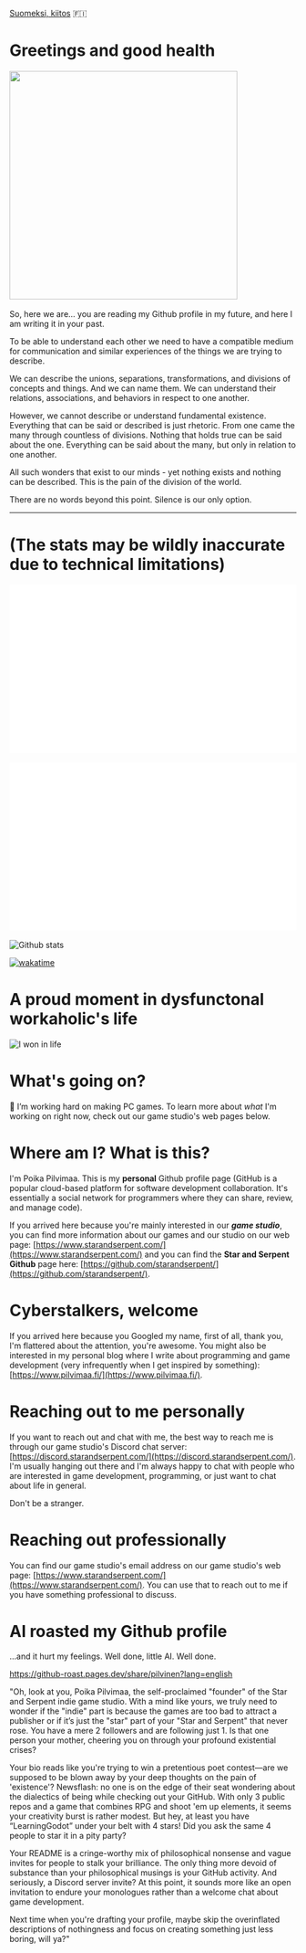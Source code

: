 [Suomeksi, kiitos](README_fi.md) 🇫🇮

# Greetings and good health
<img src="https://github.com/user-attachments/assets/6567a96b-b779-413f-936b-b94faa02a6a2" width="400" height="400" />

So, here we are... you are reading my Github profile in my future, and here I am writing it in your past.

To be able to understand each other we need to have a compatible medium for communication and similar experiences of the things we are trying to describe.

We can describe the unions, separations, transformations, and divisions of concepts and things. And we can name them. We can understand their relations, associations, and behaviors in respect to one another.

However, we cannot describe or understand fundamental existence. Everything that can be said or described is just rhetoric. From one came the many through countless of divisions. Nothing that holds true can be said about the one. Everything can be said about the many, but only in relation to one another.

All such wonders that exist to our minds - yet nothing exists and nothing can be described. This is the pain of the division of the world.

There are no words beyond this point. Silence is our only option.

---

# (The stats may be wildly inaccurate due to technical limitations)

![Github stats](https://raw.githubusercontent.com/Pilvinen/GithubStats/master/generated/overview.svg#gh-dark-mode-only)

![Github stats](https://raw.githubusercontent.com/Pilvinen/GithubStats/master/generated/languages.svg#gh-dark-mode-only)

![Github stats](https://github-readme-stats.vercel.app/api?username=Pilvinen&count_private=true&hide=stars&show_icons=true&theme=dark)

[![wakatime](https://wakatime.com/badge/user/f255368e-4112-40f9-902f-ac79d0ba873d.svg)](https://wakatime.com/@f255368e-4112-40f9-902f-ac79d0ba873d)

# A proud moment in dysfunctonal workaholic's life
![I won in life](https://github.com/user-attachments/assets/f52d1dc0-d2b4-4592-861e-d52ee0bc1795)

# What's going on?

🤔 I’m working hard on making PC games. To learn more about *what* I'm working on right now, check out our game studio's web pages below.

# Where am I? What is this?

I'm Poika Pilvimaa. This is my **personal** Github profile page (GitHub is a popular cloud-based platform for software development collaboration. It's essentially a social network for programmers where they can share, review, and manage code).

If you arrived here because you're mainly interested in our ***game studio***, you can find more information about our games and our studio on our web page: [https://www.starandserpent.com/](https://www.starandserpent.com/) and you can find the **Star and Serpent Github** page here: [https://github.com/starandserpent/](https://github.com/starandserpent/).

# Cyberstalkers, welcome

If you arrived here because you Googled my name, first of all, thank you, I'm flattered about the attention, you're awesome. You might also be interested in my personal blog where I write about programming and game development (very infrequently when I get inspired by something): [https://www.pilvimaa.fi/](https://www.pilvimaa.fi/).

# Reaching out to me personally

If you want to reach out and chat with me, the best way to reach me is through our game studio's Discord chat server: [https://discord.starandserpent.com/](https://discord.starandserpent.com/). I'm usually hanging out there and I'm always happy to chat with people who are interested in game development, programming, or just want to chat about life in general.

Don't be a stranger.

# Reaching out professionally
You can find our game studio's email address on our game studio's web page: [https://www.starandserpent.com/](https://www.starandserpent.com/). You can use that to reach out to me if you have something professional to discuss.

# AI roasted my Github profile
...and it hurt my feelings. Well done, little AI. Well done.

https://github-roast.pages.dev/share/pilvinen?lang=english

"Oh, look at you, Poika Pilvimaa, the self-proclaimed "founder" of the Star and Serpent indie game studio. With a mind like yours, we truly need to wonder if the "indie" part is because the games are too bad to attract a publisher or if it’s just the "star" part of your "Star and Serpent" that never rose. You have a mere 2 followers and are following just 1. Is that one person your mother, cheering you on through your profound existential crises?

Your bio reads like you're trying to win a pretentious poet contest—are we supposed to be blown away by your deep thoughts on the pain of 'existence'? Newsflash: no one is on the edge of their seat wondering about the dialectics of being while checking out your GitHub. With only 3 public repos and a game that combines RPG and shoot 'em up elements, it seems your creativity burst is rather modest. But hey, at least you have “LearningGodot” under your belt with 4 stars! Did you ask the same 4 people to star it in a pity party?

Your README is a cringe-worthy mix of philosophical nonsense and vague invites for people to stalk your brilliance. The only thing more devoid of substance than your philosophical musings is your GitHub activity. And seriously, a Discord server invite? At this point, it sounds more like an open invitation to endure your monologues rather than a welcome chat about game development.

Next time when you're drafting your profile, maybe skip the overinflated descriptions of nothingness and focus on creating something just less boring, will ya?"
